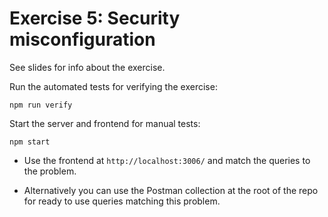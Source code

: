 # Exercise 5: Security misconfiguration

See slides for info about the exercise.

Run the automated tests for verifying the exercise:

`npm run verify`

Start the server and frontend for manual tests:

`npm start`

- Use the frontend at `http://localhost:3006/` and match the queries to the problem.

- Alternatively you can use the Postman collection at the root of the repo for ready to use queries matching this problem.
